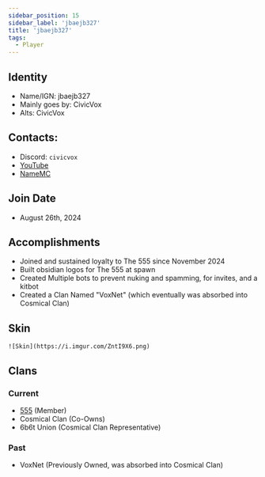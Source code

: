 ```yaml
---
sidebar_position: 15
sidebar_label: 'jbaejb327'
title: 'jbaejb327'
tags:
  - Player
---
```



## Identity
* Name/IGN: jbaejb327
* Mainly goes by: CivicVox
* Alts: CivicVox

## Contacts:
* Discord: `civicvox`
* [YouTube](https://www.youtube.com/channel/@civicvox/)
* [NameMC](https://skinmc.net/profile/jbaejb327.1)

## Join Date
* August 26th, 2024

## Accomplishments
* Joined and sustained loyalty to The 555 since November 2024
* Built obsidian logos for The 555 at spawn
* Created Multiple bots to prevent nuking and spamming, for invites, and a kitbot
* Created a Clan Named "VoxNet" (which eventually was absorbed into Cosmical Clan)

## Skin
`![Skin](https://i.imgur.com/ZntI9X6.png)`

## Clans
### Current
- [555](../Groups/555.md) (Member)
- Cosmical Clan (Co-Owns)
- 6b6t Union (Cosmical Clan Representative)
 ### Past
 - VoxNet (Previously Owned, was absorbed into Cosmical Clan)
